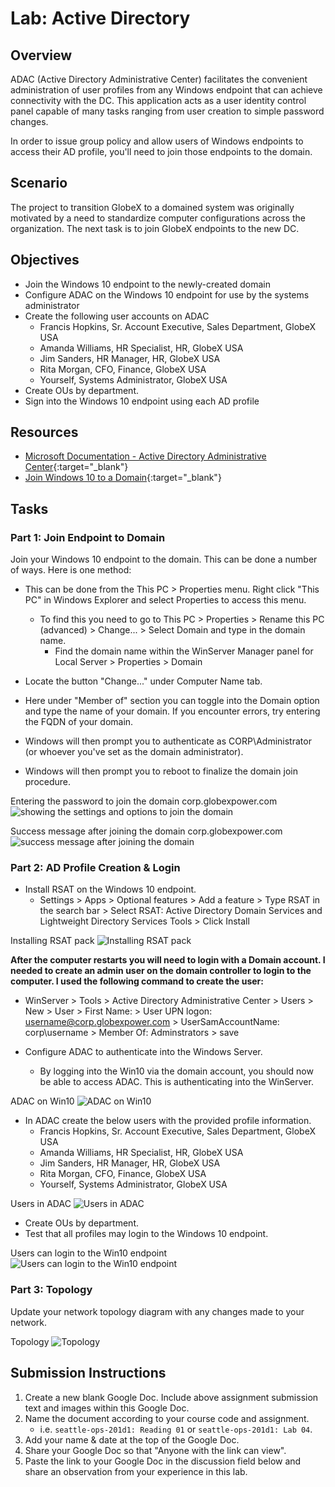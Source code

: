 # Lab: Active Directory 

## Overview

ADAC (Active Directory Administrative Center) facilitates the convenient administration of user profiles from any Windows endpoint that can achieve connectivity with the DC. This application acts as a user identity control panel capable of many tasks ranging from user creation to simple password changes.

In order to issue group policy and allow users of Windows endpoints to access their AD profile, you'll need to join those endpoints to the domain.

## Scenario

The project to transition GlobeX to a domained system was originally motivated by a need to standardize computer configurations across the organization. The next task is to join GlobeX endpoints to the new DC.

## Objectives

- Join the Windows 10 endpoint to the newly-created domain
- Configure ADAC on the Windows 10 endpoint for use by the systems administrator
- Create the following user accounts on ADAC
  - Francis Hopkins, Sr. Account Executive, Sales Department, GlobeX USA
  - Amanda Williams, HR Specialist, HR, GlobeX USA
  - Jim Sanders, HR Manager, HR, GlobeX USA
  - Rita Morgan, CFO, Finance, GlobeX USA
  - Yourself, Systems Administrator, GlobeX USA
- Create OUs by department.
- Sign into the Windows 10 endpoint using each AD profile

## Resources

- [Microsoft Documentation - Active Directory Administrative Center](https://docs.microsoft.com/en-us/windows-server/identity/ad-ds/get-started/adac/active-directory-administrative-center){:target="_blank"}
- [Join Windows 10 to a Domain](https://www.itechguides.com/join-windows-10-to-domain/){:target="_blank"}

## Tasks

### Part 1: Join Endpoint to Domain

Join your Windows 10 endpoint to the domain. This can be done a number of ways. Here is one method:
- This can be done from the This PC > Properties menu. Right click "This PC" in Windows Explorer and select Properties to access this menu.
  - To find this you need to go to This PC > Properties > Rename this PC (advanced) > Change... > Select Domain and type in the domain name.
    - Find the domain name within the WinServer Manager panel for Local Server > Properties > Domain

- Locate the button "Change..." under Computer Name tab.
- Here under "Member of" section you can toggle into the Domain option and type the name of your domain. If you encounter errors, try entering the FQDN of your domain.
- Windows will then prompt you to authenticate as CORP\Administrator (or whoever you've set as the domain administrator).
- Windows will then prompt you to reboot to finalize the domain join procedure.

Entering the password to join the domain corp.globexpower.com
![showing the settings and options to join the domain](media/lab13.1.png)

Success message after joining the domain corp.globexpower.com
![success message after joining the domain](media/lab13.2.png)

### Part 2: AD Profile Creation & Login

- Install RSAT on the Windows 10 endpoint.
  - Settings > Apps > Optional features > Add a feature > Type RSAT in the search bar > Select RSAT: Active Directory Domain Services and Lightweight Directory Services Tools > Click Install

Installing RSAT pack
![Installing RSAT pack](media/lab13.3.png)

**After the computer restarts you will need to login with a Domain account.  I needed to create an admin user on the domain controller to login to the computer.  I used the following command to create the user:**
- WinServer > Tools > Active Directory Administrative Center > Users > New > User > First Name: > User UPN logon: username@corp.globexpower.com > UserSamAccountName: corp\username > Member Of: Adminstrators > save

- Configure ADAC to authenticate into the Windows Server.
  - By logging into the Win10 via the domain account, you should now be able to access ADAC.  This is authenticating into the WinServer.

ADAC on Win10
![ADAC on Win10](media/lab13.4.png)

- In ADAC create the below users with the provided profile information.
  - Francis Hopkins, Sr. Account Executive, Sales Department, GlobeX USA
  - Amanda Williams, HR Specialist, HR, GlobeX USA
  - Jim Sanders, HR Manager, HR, GlobeX USA
  - Rita Morgan, CFO, Finance, GlobeX USA
  - Yourself, Systems Administrator, GlobeX USA

Users in ADAC
![Users in ADAC](media/lab13.5.png)

- Create OUs by department.
- Test that all profiles may login to the Windows 10 endpoint.

Users can login to the Win10 endpoint
![Users can login to the Win10 endpoint](media/lab13.6.png)

### Part 3: Topology

Update your network topology diagram with any changes made to your network.

Topology
![Topology](media/lab13.7.png)

## Submission Instructions

1. Create a new blank Google Doc. Include above assignment submission text and images within this Google Doc.
1. Name the document according to your course code and assignment.
   - i.e. `seattle-ops-201d1: Reading 01` or `seattle-ops-201d1: Lab 04`.
1. Add your name & date at the top of the Google Doc.
1. Share your Google Doc so that "Anyone with the link can view".
1. Paste the link to your Google Doc in the discussion field below and share an observation from your experience in this lab.
